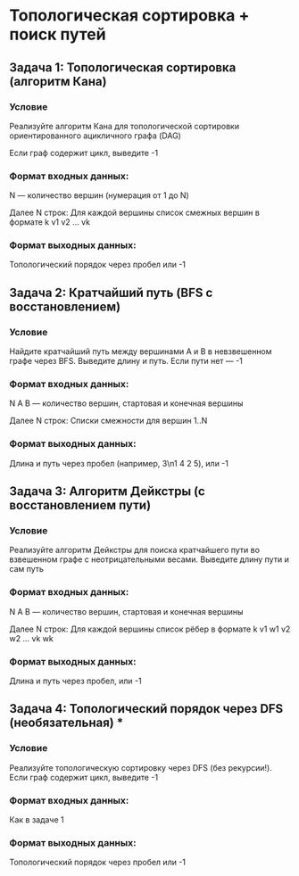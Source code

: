 # Топологическая сортировка + поиск путей

## Задача 1: Топологическая сортировка (алгоритм Кана)
### Условие
Реализуйте алгоритм Кана для топологической сортировки ориентированного ацикличного графа (DAG)

Если граф содержит цикл, выведите -1

### Формат входных данных:

N — количество вершин (нумерация от 1 до N)

Далее N строк: Для каждой вершины список смежных вершин в формате k v1 v2 ... vk

### Формат выходных данных:
Топологический порядок через пробел или -1

## Задача 2: Кратчайший путь (BFS с восстановлением)
### Условие
Найдите кратчайший путь между вершинами A и B в невзвешенном графе через BFS. Выведите длину и путь. Если пути нет — -1

### Формат входных данных:

N A B — количество вершин, стартовая и конечная вершины

Далее N строк: Списки смежности для вершин 1..N

### Формат выходных данных:
Длина и путь через пробел (например, 3\n1 4 2 5), или -1

## Задача 3: Алгоритм Дейкстры (с восстановлением пути)
### Условие
Реализуйте алгоритм Дейкстры для поиска кратчайшего пути во взвешенном графе с неотрицательными весами. Выведите длину пути и сам путь

### Формат входных данных:

N A B — количество вершин, стартовая и конечная вершины

Далее N строк: Для каждой вершины список рёбер в формате k v1 w1 v2 w2 ... vk wk

### Формат выходных данных:
Длина и путь через пробел, или -1

## Задача 4: Топологический порядок через DFS (необязательная) *
### Условие
Реализуйте топологическую сортировку через DFS (без рекурсии!). Если граф содержит цикл, выведите -1

### Формат входных данных:
Как в задаче 1

### Формат выходных данных:
Топологический порядок через пробел или -1

